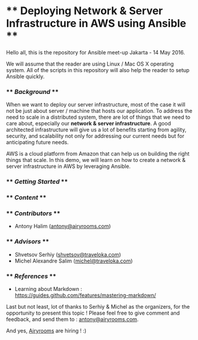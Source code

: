 # ** Deploying Network & Server Infrastructure in AWS using Ansible **
Hello all, this is the repository for Ansible meet-up Jakarta - 14 May 2016.

We will assume that the reader are using Linux / Mac OS X operating system. All of the scripts in this repository will also help the reader to setup Ansible quickly.

### ** *Background* **

When we want to deploy our server infrastructure, most of the case it will not be just about server / machine that hosts our application. To address the need to scale in a distributed system, there are lot of things that we need to care about, especially our **network & server infrastructure**. A good architected infrastructure will give us a lot of benefits starting from agility, security, and scalability not only for addressing our current needs but for anticipating future needs.

AWS is a cloud platform from Amazon that can help us on building the right things that scale. In this demo, we will learn on how to create a network & server infrastructure in AWS by leveraging Ansible.

### ** *Getting Started* **

### ** *Content* **

### ** *Contributors* **
* Antony Halim (antony@airyrooms.com)

### ** *Advisors* **
* Shvetsov Serhiy (shvetsov@traveloka.com)
* Michel Alexandre Salim (michel@traveloka.com)

### ** *References* **
- Learning about Markdown : https://guides.github.com/features/mastering-markdown/

Last but not least, lot of thanks to Serhiy & Michel as the organizers, for the opportunity to present this topic !
Please feel free to give comment and feedback, and send them to : antony@airyrooms.com.

And yes,  [Airyrooms](http://www.airyrooms.com/careers) are hiring ! :)
